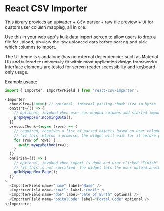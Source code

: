 # React CSV Importer

This library provides an uploader + CSV parser + raw file preview + UI for custom user column
mapping, all in one.

Use this in your web app's bulk data import screen to allow users to drop a file for upload,
preview the raw uploaded data before parsing and pick which columns to import.

The UI theme is standalone (has no external dependencies such as Material UI) and tailored to
universally fit within most application design frameworks. Interface elements are tested for screen
reader accessibility and keyboard-only usage.

Example usage:

```js
import { Importer, ImporterField } from 'react-csv-importer';

<Importer
  chunkSize={10000} // optional, internal parsing chunk size in bytes
  onStart={() => {
    // optional, invoked when user has mapped columns and started import
    prepMyAppForIncomingData();
  }}
  processChunk={async (rows) => {
    // required, receives a list of parsed objects based on user column mapping
    // (if this returns a promise, the widget will wait for it before parsing more data)
    for (row of rows) {
      await myAppMethod(row);
    }
  }}
  onFinish={() => {
    // optional, invoked when import is done and user clicked "Finish"
    // (if this is not specified, the widget lets the user upload another file)
    goToMyAppNextPage();
  }}
>
  <ImporterField name="name" label="Name" />
  <ImporterField name="email" label="Email" />
  <ImporterField name="dob" label="Date of Birth" optional />
  <ImporterField name="postalCode" label="Postal Code" optional />
</Importer>;
```

